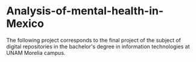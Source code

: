 # Analysis-of-mental-health-in-Mexico
The following project corresponds to the final project of the subject of digital repositories in the bachelor's degree in information technologies at UNAM Morelia campus.
